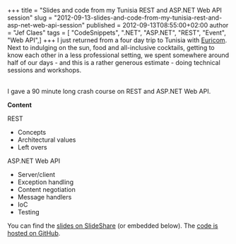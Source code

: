 +++
title = "Slides and code from my Tunisia REST and ASP.NET Web API session"
slug = "2012-09-13-slides-and-code-from-my-tunisia-rest-and-asp-net-web-api-session"
published = 2012-09-13T08:55:00+02:00
author = "Jef Claes"
tags = [ "CodeSnippets", ".NET", "ASP.NET", "REST", "Event", "Web API",]
+++
<span lang="EN-US">I just returned from a four day trip to Tunisia with
[Euricom](http://www.euri.com/). Next to indulging on the sun, food and
all-inclusive cocktails, getting to know each other in a less
professional setting, we spent somewhere around half of our days - and
this is a rather generous estimate - doing technical sessions and
workshops.</span>  
<span lang="EN-US">  
</span>

<span lang="EN-US">I gave a 90 minute long crash course on REST and
ASP.NET Web API.  
  
**Content**  
  
REST</span>

-   Concepts
-   Architectural values
-   Left overs

  

ASP.NET Web API

-   Server/client
-   Exception handling
-   Content negotiation
-   Message handlers
-   IoC
-   Testing

  

<span lang="EN-US">You can find the [slides on
SlideShare](http://www.slideshare.net/jclaes/rest-and-aspnet-web-api-tunisia)
(or embedded below). The [code is hosted on
GitHub](https://github.com/JefClaes/aspnet-webapi-samples-tunisia).</span>
